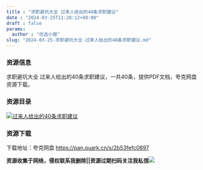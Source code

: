 ```yaml
---
title : "求职避坑大全 过来人给出的40条求职建议"
date : "2024-03-25T11:28:12+08:00"
draft : false
params:
  author : "优选小报"
slug: "2024-03-25-求职避坑大全-过来人给出的40条求职建议.md"
---
```


### 资源信息

求职避坑大全 过来人给出的40条求职建议，一共40条，提供PDF文档，夸克网盘资源下载。

### 资源目录

[![过来人给出的40条求职建议](//img7-1.zhekoulieshou.com/mmbiz_png/iaHBVewvSIbAjcr9g6TlCXSfiaDqkbzuEzRFZrx4vVI03xpQoln2GmCLic2Zsiaf3T7ZBbUicFRTS8WpibyYc1JCj9og/0)](//img7-1.zhekoulieshou.com/mmbiz_png/iaHBVewvSIbAjcr9g6TlCXSfiaDqkbzuEzRFZrx4vVI03xpQoln2GmCLic2Zsiaf3T7ZBbUicFRTS8WpibyYc1JCj9og/0)

### 资源下载

下载地址：夸克网盘 https://pan.quark.cn/s/2b53fefc0897

**资源收集于网络，侵权联系我删除||资源过期扫码关注我私信**![](//img7-1.zhekoulieshou.com/mmbiz_jpg/iaHBVewvSIbAjcr9g6TlCXSfiaDqkbzuEzp207hVzPqT4YGQOAazQ1KNHCeACbia5Lzq4Ckwibe48iar1q7lgVP1o3w/640?wx_fmt=jpeg&from=appmsg)


